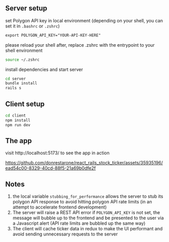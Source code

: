 ## Server setup
set Polygon API key in local environment (depending on your shell, you can set it in `.bashrc` or `.zshrc`)
``` txt
export POLYGON_API_KEY="YOUR-API-KEY-HERE"
```
please reload your shell after, replace .zshrc with the entrypoint to your shell environment 
``` bash
source ~/.zshrc
```

install dependencies and start server
``` bash
cd server
bundle install
rails s
```

## Client setup

``` bash
cd client
npm install
npm run dev
```
## The app

visit http://localhost:5173/ to see the app in action



https://github.com/donrestarone/react_rails_stock_ticker/assets/35935196/ead54c00-8329-40cd-88f5-21a69b0dfe2f



## Notes

1. the local variable `stubbing_for_performance` allows the server to stub its polygon API response to avoid hitting polygon API rate limits (in an attempt to accelerate frontend development)
2. The server will raise a REST API error if `POLYGON_API_KEY` is not set, the message will bubble up to the frontend and be presented to the user via a Javascript alert (API rate limits are bubbled up the same way)
3. The client will cache ticker data in redux to make the UI performant and avoid sending unnecessary requests to the server
